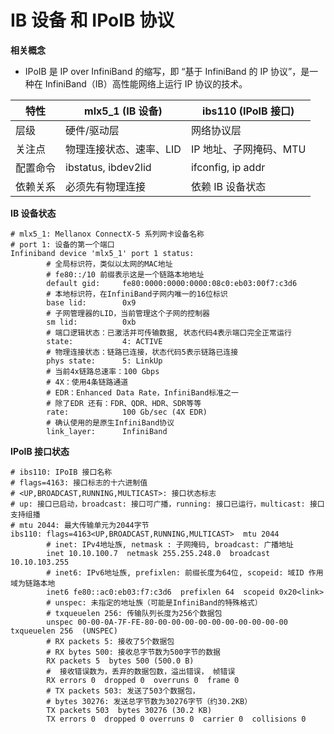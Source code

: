 # IB 设备 和 IPoIB 协议

**相关概念**

- IPoIB 是 IP over InfiniBand 的缩写，即 “基于 InfiniBand 的 IP 协议”，是一种在 InfiniBand（IB）高性能网络上运行 IP 协议的技术。


| 特性       | mlx5_1 (IB 设备)       | ibs110 (IPoIB 接口)     |
| ---------- | ---------------------- | ----------------------- |
| 层级       | 硬件/驱动层            | 网络协议层              |
| 关注点     | 物理连接状态、速率、LID | IP 地址、子网掩码、MTU  |
| 配置命令   | ibstatus, ibdev2lid     | ifconfig, ip addr       |
| 依赖关系   | 必须先有物理连接       | 依赖 IB 设备状态        |



**IB 设备状态**

```shell
# mlx5_1: Mellanox ConnectX-5 系列网卡设备名称
# port 1: 设备的第一个端口
Infiniband device 'mlx5_1' port 1 status:
        # 全局标识符，类似以太网的MAC地址
        # fe80::/10 前缀表示这是一个链路本地地址
        default gid:     fe80:0000:0000:0000:08c0:eb03:00f7:c3d6
        # 本地标识符，在InfiniBand子网内唯一的16位标识
        base lid:        0x9
        # 子网管理器的LID，当前管理这个子网的控制器
        sm lid:          0xb
        # 端口逻辑状态：已激活并可传输数据, 状态代码4表示端口完全正常运行
        state:           4: ACTIVE
        # 物理连接状态：链路已连接，状态代码5表示链路已连接
        phys state:      5: LinkUp
        # 当前4x链路总速率：100 Gbps
        # 4X：使用4条链路通道
        # EDR：Enhanced Data Rate，InfiniBand标准之一
        # 除了EDR 还有：FDR、QDR、HDR、SDR等等
        rate:            100 Gb/sec (4X EDR)
        # 确认使用的是原生InfiniBand协议
        link_layer:      InfiniBand
```

**IPoIB 接口状态**

```shell
# ibs110: IPoIB 接口名称
# flags=4163: 接口标志的十六进制值
# <UP,BROADCAST,RUNNING,MULTICAST>: 接口状态标志
# up: 接口已启动，broadcast: 接口可广播，running: 接口已运行，multicast: 接口支持组播
# mtu 2044: 最大传输单元为2044字节
ibs110: flags=4163<UP,BROADCAST,RUNNING,MULTICAST>  mtu 2044
        # inet: IPv4地址族, netmask : 子网掩码, broadcast: 广播地址
        inet 10.10.100.7  netmask 255.255.248.0  broadcast 10.10.103.255
        # inet6: IPv6地址族, prefixlen: 前缀长度为64位, scopeid: 域ID 作用域为链路本地
        inet6 fe80::ac0:eb03:f7:c3d6  prefixlen 64  scopeid 0x20<link>
        # unspec: 未指定的地址族（可能是InfiniBand的特殊格式）
        # txqueuelen 256: 传输队列长度为256个数据包
        unspec 00-00-0A-7F-FE-80-00-00-00-00-00-00-00-00-00-00  txqueuelen 256  (UNSPEC)
        # RX packets 5: 接收了5个数据包
        # RX bytes 500: 接收总字节数为500字节的数据
        RX packets 5  bytes 500 (500.0 B)
        #  接收错误数为，丢弃的数据包数，溢出错误， 帧错误
        RX errors 0  dropped 0  overruns 0  frame 0
        # TX packets 503: 发送了503个数据包，
        # bytes 30276: 发送总字节数为30276字节（约30.2KB）
        TX packets 503  bytes 30276 (30.2 KB)
        TX errors 0  dropped 0 overruns 0  carrier 0  collisions 0
```



